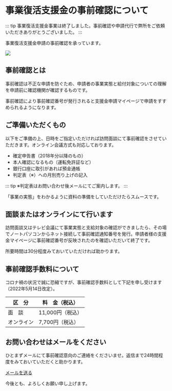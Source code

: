 
# 事業復活支援金の事前確認について

::: tip
事業復活支援金事業は終了しました。事前確認や申請代行で弊所をご依頼いただきありがとうございました。
:::

事業復活支援金申請の事前確認を承っています。

![](/fukkatu_sien.jpg)


## 事前確認とは

事前確認は不正な申請を防ぐため、申請者の事業実態と給付対象についての理解を申請前に確認機関が確認するものです。

事前確認により事前確認番号が発行されると支援金申請マイページで申請をすすめられるようになります。

## ご準備いただくもの

以下をご準備の上、日時をご指定いただければ訪問面談にて事前確認をさせていただきます。オンライン会議方式も対応しております。

- 確定申告書（2018年分以降のもの）
- 本人確認になるもの（運転免許証など）
- 銀行口座に取引があれば預金通帳
- 判定表（※）への月別売り上げの記入

::: tip
※判定表はお問い合わせ後メールにてご案内します。
:::

「事業の実態」をわかるように資料の準備をしていただけたらスムースです。

## 面談またはオンラインにて行います

訪問面談又はテレビ会議にて事業実態と支給対象の確認ができましたら、その場でノートパソコンからネット接続して事前確認通知番号を発行。申請者様の支援金マイページに事前確認番号が反映されたのを確認いただいて終了です。

所要時間は30分程度みておいていただければ助かります。

## 事前確認手数料について

コロナ禍の状況で誠に恐縮ですが、事前確認手数料として下記を申し受けます（2022年5月14日改定）。

|区　分|料　金（税込）|
|--|--|
|面　談|11,000円（税込）|
|オンライン|7,700円（税込）|


## お問い合わせはメールをください

ひとまずメールにて事前確認意向のご連絡をくださいませ。返信まで24時間程度をみておいていただくと助かります。

[メールを送る](mailto:ogashoshi@gmail.com)

今後とも、よろしくお願い申し上げます。